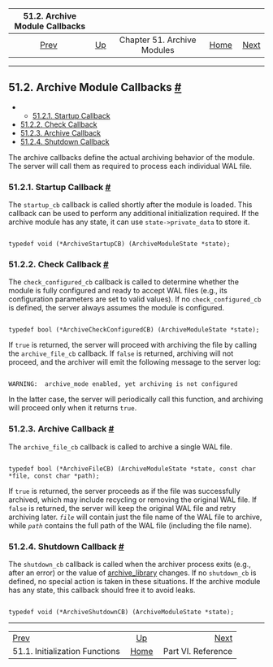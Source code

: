 

|                   51.2. Archive Module Callbacks                   |                                                          |                             |                                                       |                                              |
| :----------------------------------------------------------------: | :------------------------------------------------------- | :-------------------------: | ----------------------------------------------------: | -------------------------------------------: |
| [Prev](archive-module-init.html "51.1. Initialization Functions")  | [Up](archive-modules.html "Chapter 51. Archive Modules") | Chapter 51. Archive Modules | [Home](index.html "PostgreSQL 17devel Documentation") |  [Next](reference.html "Part VI. Reference") |

***

## 51.2. Archive Module Callbacks [#](#ARCHIVE-MODULE-CALLBACKS)

  * *   [51.2.1. Startup Callback](archive-module-callbacks.html#ARCHIVE-MODULE-STARTUP)
  * [51.2.2. Check Callback](archive-module-callbacks.html#ARCHIVE-MODULE-CHECK)
  * [51.2.3. Archive Callback](archive-module-callbacks.html#ARCHIVE-MODULE-ARCHIVE)
  * [51.2.4. Shutdown Callback](archive-module-callbacks.html#ARCHIVE-MODULE-SHUTDOWN)

The archive callbacks define the actual archiving behavior of the module. The server will call them as required to process each individual WAL file.

### 51.2.1. Startup Callback [#](#ARCHIVE-MODULE-STARTUP)

The `startup_cb` callback is called shortly after the module is loaded. This callback can be used to perform any additional initialization required. If the archive module has any state, it can use `state->private_data` to store it.

```

typedef void (*ArchiveStartupCB) (ArchiveModuleState *state);
```

### 51.2.2. Check Callback [#](#ARCHIVE-MODULE-CHECK)

The `check_configured_cb` callback is called to determine whether the module is fully configured and ready to accept WAL files (e.g., its configuration parameters are set to valid values). If no `check_configured_cb` is defined, the server always assumes the module is configured.

```

typedef bool (*ArchiveCheckConfiguredCB) (ArchiveModuleState *state);
```

If `true` is returned, the server will proceed with archiving the file by calling the `archive_file_cb` callback. If `false` is returned, archiving will not proceed, and the archiver will emit the following message to the server log:

```

WARNING:  archive_mode enabled, yet archiving is not configured
```

In the latter case, the server will periodically call this function, and archiving will proceed only when it returns `true`.

### 51.2.3. Archive Callback [#](#ARCHIVE-MODULE-ARCHIVE)

The `archive_file_cb` callback is called to archive a single WAL file.

```

typedef bool (*ArchiveFileCB) (ArchiveModuleState *state, const char *file, const char *path);
```

If `true` is returned, the server proceeds as if the file was successfully archived, which may include recycling or removing the original WAL file. If `false` is returned, the server will keep the original WAL file and retry archiving later. *`file`* will contain just the file name of the WAL file to archive, while *`path`* contains the full path of the WAL file (including the file name).

### 51.2.4. Shutdown Callback [#](#ARCHIVE-MODULE-SHUTDOWN)

The `shutdown_cb` callback is called when the archiver process exits (e.g., after an error) or the value of [archive\_library](runtime-config-wal.html#GUC-ARCHIVE-LIBRARY) changes. If no `shutdown_cb` is defined, no special action is taken in these situations. If the archive module has any state, this callback should free it to avoid leaks.

```

typedef void (*ArchiveShutdownCB) (ArchiveModuleState *state);
```

***

|                                                                    |                                                          |                                              |
| :----------------------------------------------------------------- | :------------------------------------------------------: | -------------------------------------------: |
| [Prev](archive-module-init.html "51.1. Initialization Functions")  | [Up](archive-modules.html "Chapter 51. Archive Modules") |  [Next](reference.html "Part VI. Reference") |
| 51.1. Initialization Functions                                     |   [Home](index.html "PostgreSQL 17devel Documentation")  |                           Part VI. Reference |
